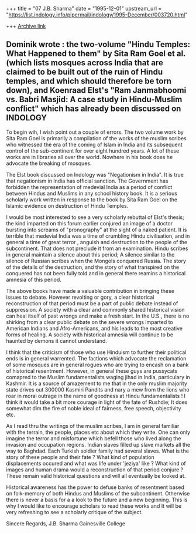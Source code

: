 +++
title = "07 J.B. Sharma"
date = "1995-12-01"
upstream_url = "https://list.indology.info/pipermail/indology/1995-December/003720.html"

+++
[Archive link](https://list.indology.info/pipermail/indology/1995-December/003720.html)

Dominik wrote :
the two-volume "Hindu Temples: What Happened to them" by Sita Ram Goel
et al. (which lists mosques across India that are claimed to be built
out of the ruin of Hindu temples, and which should therefore be torn
down), and Koenraad Elst's "Ram Janmabhoomi vs. Babri Masjid: A case
study in Hindu-Muslim conflict" which has already been discussed on
INDOLOGY 
---------

 To begin wih, I wish point out a couple of errors. The two volume 
work by Sita Ram Goel is primarily a compilation of the works of the 
muslim scribes who witnessed the era of the coming of Islam in India 
and its subsequent control of the sub-continent for over eight 
hundred years. A lot of these works are in libraries all over the 
world. Nowhere in his book does he advocate the breaking of mosques. 

 The Elst book discussed on Indology was "Negationism in India". It 
is true that negationism in India has official sanction. The 
Government has forbidden the representation of medevial India as a 
period of conflict between Hindus and Muslims in any school history 
book. It is a serious scholarly work written in response to the book 
by Sita Ram Goel on the Islamic evidence on destruction of Hindu 
Temples. 

 I would be most interested to see a very scholarly rebuttal 
of Elst's thesis; the kind imparted on this forum earlier conjured an 
image of a doctor bursting into screams of "pronography" at the sight 
of a naked patient. It is terrible that medevial India was a time of 
crumbling Hindu civilisation, and in general a time of great terror , 
anguish and destruction to the people of the subcontinent. That does 
not preclude it from an examination. Hindu scribes in general 
maintain a silence about this period; A silence similar to the 
silence of Russian scribes when the Mongols conquered Russia. The 
story of the details of the destruction, and the story of what 
transpired on the conquered has not been fully told and in general 
there reamins a historical amnesia of this period. 

 The above books have made a valuable contribution in bringing these 
issues to debate. However revolting or gory, a clear historical 
reconstruction of that period must be a part of public debate instead 
of suppression. A society with a clear and commonly shared historical 
vision can heal itself of past wrongs and make a fresh start. In the 
U.S., there is no shirking from a clear public debate on the severe 
wrongs imparted to American Indians and Afro-Americans, and his leads 
to the most creative forms of healing. A society with historical 
amnesia will continue to be haunted by demons it cannot understand.

 I think that the criticism of those who use Hinduism to further 
their political ends is in general warrented. The factions which 
advocate the reclamation of some mosques are in general rogues who 
are trying to encash on a bank of historical resentment. However, in 
general these guys are pussycats comapred to the Muslim 
fundamentalists waging jihad in India, particulary in Kashmir. It is a 
source of amazement to me that in the only muslim majority state 
drives out 300000 Kasmiri Pandits and nary a mew from the lions who 
roar in moral outrage in the name of goodness at Hindu 
fundamentalists ! I think it would take a bit more courage in light of 
the fate of Rushdie; It does somewhat dim the fire of noble ideal of 
fairness, free speech, objectivity etc.

 As I read thru the writings of the muslim scribes, I am in general 
familiar with the terrain, the people, places etc about which they 
write. One can only imagine the terror and misfortune which befell 
those who lived along the invasion and occupation regions. Indian 
slaves filled up slave markets all the way to Baghdad. Each Turkish 
soldier family had several slaves. What is the story of these people 
and their fate ? What kind of population displacements occured and 
what was life under 'jeziya' like ? What kind of images and human 
drama would a reconstruction of that period conjure ? These remain 
valid historical questions and will all eventually be looked at. 

  Historical awareness has the power to defuse banks of resentment 
based on folk-memory of both Hindus and Muslims of the subcontinent. 
Otherwise there is never a basis for a a look to the future 
and a new beginning. This is why I would like to encourage scholars 
to read these works and It will be very refreshing to see a scholarly 
critique of the subject. 

Sincere Regards,
J.B. Sharma
Gainesville College



































